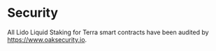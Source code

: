 # Security

All Lido Liquid Staking for Terra smart contracts have been audited by https://www.oaksecurity.io.  